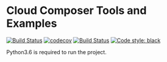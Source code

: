 # Cloud Composer Tools and Examples

[![Build Status](https://travis-ci.com/GoogleCloudPlatform/cloud-composer.svg?branch=master)](https://travis-ci.com/GoogleCloudPlatform/cloud-composer)
[![codecov](https://codecov.io/gh/GoogleCloudPlatform/cloud-composer/branch/master/graph/badge.svg)](https://codecov.io/gh/GoogleCloudPlatform/cloud-composer)
[![Build Status](https://travis-ci.org/GoogleCloudPlatform/cloud-composer.png)](https://travis-ci.org/GoogleCloudPlatform/cloud-composer)
[![Code style: black](https://img.shields.io/badge/code%20style-black-000000.svg)](https://github.com/ambv/black)


Python3.6 is required to run the project.
